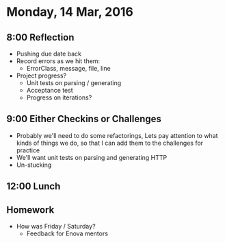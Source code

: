 Monday, 14 Mar, 2016
====================

8:00 Reflection
---------------

* Pushing due date back
* Record errors as we hit them:
  * ErrorClass, message, file, line
* Project progress?
  * Unit tests on parsing / generating
  * Acceptance test
  * Progress on iterations?


9:00 Either Checkins or Challenges
----------------------------------

* Probably we'll need to do some refactorings,
  Lets pay attention to what kinds of things we do,
  so that I can add them to the challenges for practice
* We'll want unit tests on parsing and generating HTTP
* Un-stucking


12:00 Lunch
-----------


Homework
--------

* How was Friday / Saturday?
  * Feedback for Enova mentors

